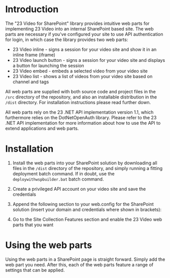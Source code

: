 # Introduction

The "23 Video for SharePoint" library provides intuitive web parts for implementing 23 Video into an internal SharePoint based site. The web parts are necessary if you've configured your site to use API authentication for login, in which case the library provides two web parts:

* 23 Video inline - signs a session for your video site and show it in an inline frame (iframe)
* 23 Video launch button - signs a session for your video site and displays a button for launching the session
* 23 Video embed - embeds a selected video from your video site
* 23 Video list - shows a list of videos from your video site based on channel and tags

All web parts are supplied with both source code and project files in the `/src` directory of the repository, and also an installable distribution in the `/dist` directory. For installation instructions please read further down.

All web parts rely on the 23 .NET API implementation version 1.1, which furthermore relies on the DotNetOpenAuth library. Please refer to the 23 .NET API implementation for more information about how to use the API to extend applications and web parts.

# Installation

1. Install the web parts into your SharePoint solution by downloading all files in the `/dist` directory of the repository, and simply running a fitting deployment batch command. If in doubt, use the `deploywithwspbuilder.bat` batch command.
2. Create a privileged API account on your video site and save the credentials
3. Append the following section to your web.config for the SharePoint solution (insert your domain and credentials where shown in brackets):

      <appSettings>
        <add key="TwentythreeDomain" value="[domain of your video site]" />
        <add key="TwentythreeConsumerKey" value="[API consumer key]" />
        <add key="TwentythreeConsumerSecret" value="[API consumer secret]" />
        <add key="TwentythreeAccessToken" value="[API access token]" />
        <add key="TwentythreeAccessTokenSecret" value="[API access token secret]" />
    </appSettings>

4. Go to the Site Collection Features section and enable the 23 Video web parts that you want

# Using the web parts

Using the web parts in a SharePoint page is straight forward. Simply add the web part you need. After this, each of the web parts feature a range of settings that can be applied.